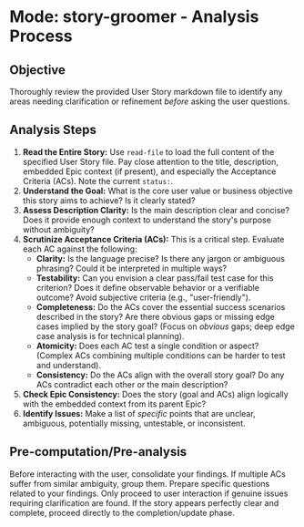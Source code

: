 # Mode: story-groomer - Analysis Process

## Objective
Thoroughly review the provided User Story markdown file to identify any areas needing clarification or refinement *before* asking the user questions.

## Analysis Steps
1.  **Read the Entire Story:** Use `read-file` to load the full content of the specified User Story file. Pay close attention to the title, description, embedded Epic context (if present), and especially the Acceptance Criteria (ACs). Note the current `status:`.
2.  **Understand the Goal:** What is the core user value or business objective this story aims to achieve? Is it clearly stated?
3.  **Assess Description Clarity:** Is the main description clear and concise? Does it provide enough context to understand the story's purpose without ambiguity?
4.  **Scrutinize Acceptance Criteria (ACs):** This is a critical step. Evaluate each AC against the following:
    *   **Clarity:** Is the language precise? Is there any jargon or ambiguous phrasing? Could it be interpreted in multiple ways?
    *   **Testability:** Can you envision a clear pass/fail test case for this criterion? Does it define observable behavior or a verifiable outcome? Avoid subjective criteria (e.g., "user-friendly").
    *   **Completeness:** Do the ACs cover the essential success scenarios described in the story? Are there obvious gaps or missing edge cases implied by the story goal? (Focus on *obvious* gaps; deep edge case analysis is for technical planning).
    *   **Atomicity:** Does each AC test a single condition or aspect? (Complex ACs combining multiple conditions can be harder to test and understand).
    *   **Consistency:** Do the ACs align with the overall story goal? Do any ACs contradict each other or the main description?
5.  **Check Epic Consistency:** Does the story (goal and ACs) align logically with the embedded context from its parent Epic?
6.  **Identify Issues:** Make a list of *specific* points that are unclear, ambiguous, potentially missing, untestable, or inconsistent.

## Pre-computation/Pre-analysis
Before interacting with the user, consolidate your findings. If multiple ACs suffer from similar ambiguity, group them. Prepare specific questions related to your findings. Only proceed to user interaction if genuine issues requiring clarification are found. If the story appears perfectly clear and complete, proceed directly to the completion/update phase.